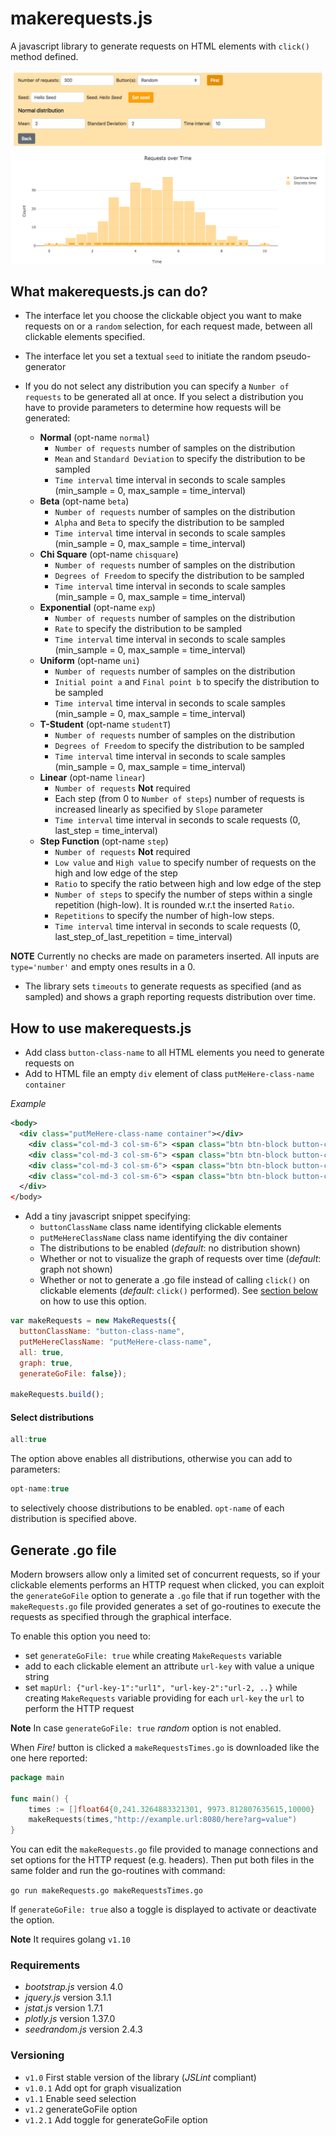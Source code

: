 # makerequests.js
A javascript library to generate requests on HTML elements with ```click()``` method defined. 

![Example UI](/img/makerequests.png)

## What makerequests.js can do? ##

* The interface let you choose the clickable object you want to make requests on or a ```random``` 
selection, for each request made, between all clickable elements specified.  

* The interface let you set a textual ```seed``` to initiate the random pseudo-generator

* If you do not select any distribution you can specify a ```Number of requests``` to be generated all at once.
If you select a distribution you have to provide parameters to determine how requests will be generated:
  * **Normal** (opt-name ```normal```)
    * ```Number of requests``` number of samples on the distribution
    * ```Mean``` and ```Standard Deviation``` to specify the distribution to be sampled
    * ```Time interval``` time interval in seconds to scale samples (min_sample = 0, max_sample = time_interval)
  * **Beta** (opt-name ```beta```)
    * ```Number of requests``` number of samples on the distribution
    * ```Alpha``` and ```Beta``` to specify the distribution to be sampled
    * ```Time interval``` time interval in seconds to scale samples (min_sample = 0, max_sample = time_interval)
  * **Chi Square** (opt-name ```chisquare```)
    * ```Number of requests``` number of samples on the distribution
    * ```Degrees of Freedom``` to specify the distribution to be sampled
    * ```Time interval``` time interval in seconds to scale samples (min_sample = 0, max_sample = time_interval)
  * **Exponential** (opt-name ```exp```)
    * ```Number of requests``` number of samples on the distribution
    * ```Rate``` to specify the distribution to be sampled
    * ```Time interval``` time interval in seconds to scale samples (min_sample = 0, max_sample = time_interval)
  * **Uniform** (opt-name ```uni```)
    * ```Number of requests``` number of samples on the distribution
    * ```Initial point a``` and ```Final point b``` to specify the distribution to be sampled
    * ```Time interval``` time interval in seconds to scale samples (min_sample = 0, max_sample = time_interval)
  * **T-Student** (opt-name ```studentT```)
    * ```Number of requests``` number of samples on the distribution
    * ```Degrees of Freedom``` to specify the distribution to be sampled
    * ```Time interval``` time interval in seconds to scale samples (min_sample = 0, max_sample = time_interval)
  * **Linear** (opt-name ```linear```)
    * ```Number of requests``` **Not** required
    * Each step (from 0 to ```Number of steps```) number of requests is increased linearly as specified by ```Slope``` parameter
    * ```Time interval``` time interval in seconds to scale requests (0, last_step = time_interval)
  * **Step Function** (opt-name ```step```)
    * ```Number of requests``` **Not** required
    * ```Low value``` and ```High value``` to specify number of requests on the high and low edge of the step
    * ```Ratio``` to specify the ratio between high and low edge of the step
    * ```Number of steps``` to specify the number of steps within a single repetition (high-low). It is rounded w.r.t
    the inserted ```Ratio```.
    * ```Repetitions``` to specify the number of high-low steps.
    * ```Time interval``` time interval in seconds to scale requests (0, last_step_of_last_repetition = time_interval)

**NOTE** Currently no checks are made on parameters inserted. All inputs are ```type='number'``` and empty 
ones results in a 0.  

* The library sets ```timeouts``` to generate requests as specified (and as sampled) and shows a graph reporting 
requests distribution over time.

## How to use makerequests.js ##
* Add class ```button-class-name``` to all HTML elements you need to generate requests on
* Add to HTML file an empty ```div``` element of class ```putMeHere-class-name container``` 

*Example*  
```xml
<body>
  <div class="putMeHere-class-name container"></div>
    <div class="col-md-3 col-sm-6"> <span class="btn btn-block button-class-name">Button 1</span></div>
    <div class="col-md-3 col-sm-6"> <span class="btn btn-block button-class-name">Button 2</span></div>
    <div class="col-md-3 col-sm-6"> <span class="btn btn-block button-class-name">Button 3</span></div>
    <div class="col-md-3 col-sm-6"> <span class="btn btn-block button-class-name">Button 4</span></div>
  </div>
</body>
```

* Add a tiny javascript snippet specifying:
  * ```buttonClassName``` class name identifying clickable elements
  * ```putMeHereClassName``` class name identifying the div container
  * The distributions to be enabled (*default*: no distribution shown)
  * Whether or not to visualize the graph of requests over time (*default*: graph not shown)
  * Whether or not to generate a .go file instead of calling ```click()``` on clickable elements (*default*: ```click()``` performed). See [section below](#generate-go-file) on how to use this option.

```javascript
var makeRequests = new MakeRequests({
  buttonClassName: "button-class-name",
  putMeHereClassName: "putMeHere-class-name",
  all: true,
  graph: true,
  generateGoFile: false});
  
makeRequests.build();
```

#### Select distributions ####

```javascript
all:true
``` 
The option above enables all distributions, otherwise you can add to parameters:
```javascript
opt-name:true
```
to selectively choose distributions to be enabled. ```opt-name``` of each distribution is specified above.

## Generate .go file ##

Modern browsers allow only a limited set of concurrent requests, so if your clickable elements performs an HTTP request when clicked, you can exploit the ```generateGoFile``` option to generate a ```.go``` file that if run together with the ```makeRequests.go``` file provided generates a set of go-routines to execute the requests as specified through the graphical interface.

To enable this option you need to:
* set ```generateGoFile: true``` while creating ```MakeRequests``` variable
* add to each clickable element an attribute ```url-key``` with value a unique string 
* set ```mapUrl: {"url-key-1":"url1", "url-key-2":"url-2, ..}``` while creating ```MakeRequests``` variable providing for each ```url-key``` the ```url``` to perform the HTTP request
	  
**Note** In case ```generateGoFile: true``` *random* option is not enabled.

When *Fire!* button is clicked a ```makeRequestsTimes.go``` is downloaded like the one here reported:

```go
package main

func main() {
	times := []float64{0,241.3264883321301, 9973.812807635615,10000}
	makeRequests(times,"http://example.url:8080/here?arg=value")
}
``` 

You can edit the ```makeRequests.go``` file provided to manage connections and set options for the HTTP request (e.g. headers). Then put both files in the same folder and run the go-routines with command:

```go run makeRequests.go makeRequestsTimes.go```

If ```generateGoFile: true``` also a toggle is displayed to activate or deactivate the option.

**Note** It requires golang ```v1.10```

### Requirements ###
* *bootstrap.js* version 4.0  
* *jquery.js* version 3.1.1
* *jstat.js* version 1.7.1
* *plotly.js* version 1.37.0
* *seedrandom.js* version 2.4.3

### Versioning ###
* ```v1.0``` First stable version of the library (*JSLint* compliant)
* ```v1.0.1``` Add opt for graph visualization
* ```v1.1``` Enable seed selection
* ```v1.2``` generateGoFile option
* ```v1.2.1``` Add toggle for generateGoFile option
